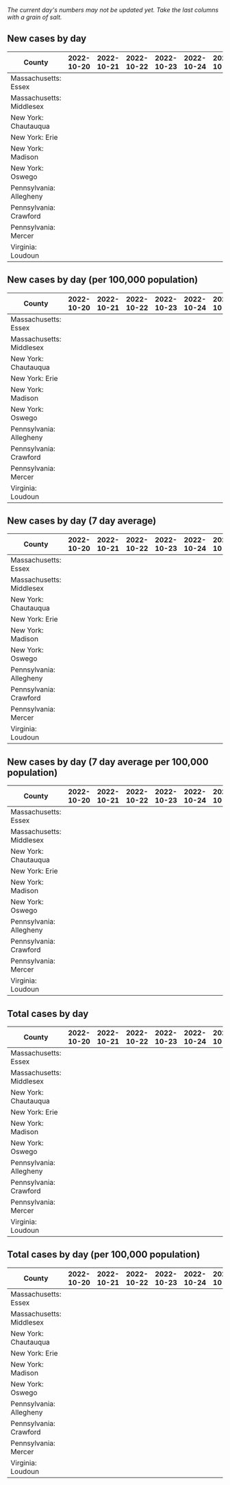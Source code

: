 _The current day's numbers may not be updated yet. Take the last columns with a grain of salt._
## New cases by day

| County | 2022-10-20 | 2022-10-21 | 2022-10-22 | 2022-10-23 | 2022-10-24 | 2022-10-25 | 2022-10-26 |
| --- | --- | --- | --- | --- | --- | --- | --- |
| Massachusetts: Essex |  |  |  |  |  |  |  |
| Massachusetts: Middlesex |  |  |  |  |  |  |  |
| New York: Chautauqua |  |  |  |  |  |  |  |
| New York: Erie |  |  |  |  |  |  |  |
| New York: Madison |  |  |  |  |  |  |  |
| New York: Oswego |  |  |  |  |  |  |  |
| Pennsylvania: Allegheny |  |  |  |  |  |  |  |
| Pennsylvania: Crawford |  |  |  |  |  |  |  |
| Pennsylvania: Mercer |  |  |  |  |  |  |  |
| Virginia: Loudoun |  |  |  |  |  |  |  |

## New cases by day (per 100,000 population)

| County | 2022-10-20 | 2022-10-21 | 2022-10-22 | 2022-10-23 | 2022-10-24 | 2022-10-25 | 2022-10-26 |
| --- | --- | --- | --- | --- | --- | --- | --- |
| Massachusetts: Essex |  |  |  |  |  |  |  |
| Massachusetts: Middlesex |  |  |  |  |  |  |  |
| New York: Chautauqua |  |  |  |  |  |  |  |
| New York: Erie |  |  |  |  |  |  |  |
| New York: Madison |  |  |  |  |  |  |  |
| New York: Oswego |  |  |  |  |  |  |  |
| Pennsylvania: Allegheny |  |  |  |  |  |  |  |
| Pennsylvania: Crawford |  |  |  |  |  |  |  |
| Pennsylvania: Mercer |  |  |  |  |  |  |  |
| Virginia: Loudoun |  |  |  |  |  |  |  |

## New cases by day (7 day average)

| County | 2022-10-20 | 2022-10-21 | 2022-10-22 | 2022-10-23 | 2022-10-24 | 2022-10-25 | 2022-10-26 |
| --- | --- | --- | --- | --- | --- | --- | --- |
| Massachusetts: Essex |  |  |  |  |  |  |  |
| Massachusetts: Middlesex |  |  |  |  |  |  |  |
| New York: Chautauqua |  |  |  |  |  |  |  |
| New York: Erie |  |  |  |  |  |  |  |
| New York: Madison |  |  |  |  |  |  |  |
| New York: Oswego |  |  |  |  |  |  |  |
| Pennsylvania: Allegheny |  |  |  |  |  |  |  |
| Pennsylvania: Crawford |  |  |  |  |  |  |  |
| Pennsylvania: Mercer |  |  |  |  |  |  |  |
| Virginia: Loudoun |  |  |  |  |  |  |  |

## New cases by day (7 day average per 100,000 population)

| County | 2022-10-20 | 2022-10-21 | 2022-10-22 | 2022-10-23 | 2022-10-24 | 2022-10-25 | 2022-10-26 |
| --- | --- | --- | --- | --- | --- | --- | --- |
| Massachusetts: Essex |  |  |  |  |  |  |  |
| Massachusetts: Middlesex |  |  |  |  |  |  |  |
| New York: Chautauqua |  |  |  |  |  |  |  |
| New York: Erie |  |  |  |  |  |  |  |
| New York: Madison |  |  |  |  |  |  |  |
| New York: Oswego |  |  |  |  |  |  |  |
| Pennsylvania: Allegheny |  |  |  |  |  |  |  |
| Pennsylvania: Crawford |  |  |  |  |  |  |  |
| Pennsylvania: Mercer |  |  |  |  |  |  |  |
| Virginia: Loudoun |  |  |  |  |  |  |  |

## Total cases by day

| County | 2022-10-20 | 2022-10-21 | 2022-10-22 | 2022-10-23 | 2022-10-24 | 2022-10-25 | 2022-10-26 |
| --- | --- | --- | --- | --- | --- | --- | --- |
| Massachusetts: Essex |  |  |  |  |  |  | 241785 |
| Massachusetts: Middlesex |  |  |  |  |  |  | 410737 |
| New York: Chautauqua |  |  |  |  |  |  | 28098 |
| New York: Erie |  |  |  |  |  |  | 255933 |
| New York: Madison |  |  |  |  |  |  | 16046 |
| New York: Oswego |  |  |  |  |  |  | 32863 |
| Pennsylvania: Allegheny |  |  |  |  |  |  | 322347 |
| Pennsylvania: Crawford |  |  |  |  |  |  | 23467 |
| Pennsylvania: Mercer |  |  |  |  |  |  | 26864 |
| Virginia: Loudoun |  |  |  |  |  |  | 89859 |

## Total cases by day (per 100,000 population)

| County | 2022-10-20 | 2022-10-21 | 2022-10-22 | 2022-10-23 | 2022-10-24 | 2022-10-25 | 2022-10-26 |
| --- | --- | --- | --- | --- | --- | --- | --- |
| Massachusetts: Essex |  |  |  |  |  |  | 30643.2 |
| Massachusetts: Middlesex |  |  |  |  |  |  | 25484.7 |
| New York: Chautauqua |  |  |  |  |  |  | 22141.3 |
| New York: Erie |  |  |  |  |  |  | 27858.1 |
| New York: Madison |  |  |  |  |  |  | 22618.8 |
| New York: Oswego |  |  |  |  |  |  | 26912.8 |
| Pennsylvania: Allegheny |  |  |  |  |  |  | 26507.8 |
| Pennsylvania: Crawford |  |  |  |  |  |  | 27729.3 |
| Pennsylvania: Mercer |  |  |  |  |  |  | 24550.4 |
| Virginia: Loudoun |  |  |  |  |  |  | 21729.3 |
